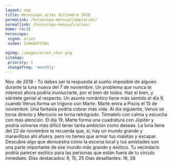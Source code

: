 ```yaml
---
layout: amp
title: Horoscopo aries diciembre 2018 
permalink: /horoscopo-mensual/amp/aries/
normallink: /horoscopo-mensual/aries/
home: FALSE
horoscopo:
 signo: aries
 video: 3nHm82FC5Ws

ogimg: /images/aries_char.png
sitemap:
 priority: 1
 changefreq: 'monthly'
---
```



Nov. de 2018 - Tú debes ser la respuesta al sueño imposible de alguien durante la luna nueva del 7 de noviembre. Un problema que nunca te interesó ahora podría involucrarte, por el bien de todos. Haz el bien, y siéntete genial al respecto. 
Un asunto romántico tiene más sentido el día 9, cuando Venus forma un trígono con Marte. 
Marte entra a Piscis el 15 de noviembre. Una fantasía podría cobrar más vida. Al día siguiente, Venus se torna directo y Mercurio se torna retrógrado. Tómatelo con calma y escucha con más atención. 
El día 19, Marte forma una cuadratura con Júpiter y podría volverse más difícil tener tanta ambición como deseas. 
La luna llena del 22 de noviembre te recuerda que, sí, hay un mundo grande y maravilloso ahí afuera, pero no tienes que armar tus maletas y escapar. Descubre algo que demuestra cómo la escena local y tus amistades son una parte importante de ese mundo más grande y exótico. Tu vecindario podría parecer exótico para las personas que están fuera de tu círculo inmediato. 
Días destacados: 9, 15, 25
Días desafiantes: 16, 26